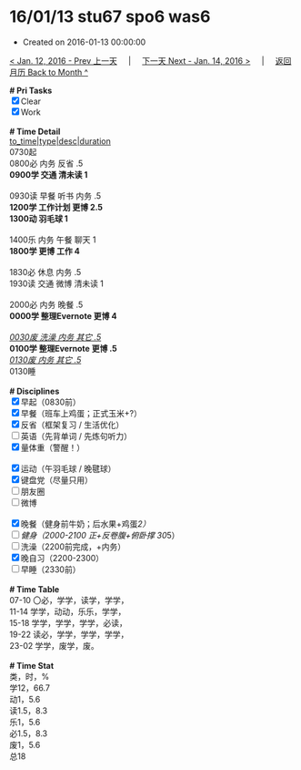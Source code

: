 # 16/01/13 stu67 spo6 was6

- Created on 2016-01-13 00:00:00

[< Jan. 12, 2016 - Prev 上一天](/_archived/lifelogs/2016/01/d12.md) &nbsp; &nbsp; | &nbsp; &nbsp; [下一天 Next - Jan. 14, 2016 >](/_archived/lifelogs/2016/01/d14.md) &nbsp; &nbsp; |  &nbsp; &nbsp; [返回月历 Back to Month ^](/_archived/lifelogs/2016/01/index.md)
<br/><div><b># Pri Tasks</b></div><div><input checked="true" type="checkbox"/>Clear</div><div><input checked="true" type="checkbox"/>Work</div><div><br/></div><div><b># Time Detail</b></div><div><u>to_time|type|desc|duration</u></div><div>0730起</div><div>0800必 内务 反省 .5</div><div><b>0900学 交通 清未读 1</b></div><div><br/></div><div>0930读 早餐 听书 内务 .5</div><div><b>1200学 工作计划 更博 2.5</b></div><div><b>1300动 羽毛球 1</b></div><div><br/></div><div>1400乐 内务 午餐 聊天 1</div><div><b>1800学 更博 工作 4</b></div><div><br/></div><div>1830必 休息 内务 .5</div><div>1930读 交通 微博 清未读 1</div><div><br/></div><div>2000必 内务 晚餐 .5</div><div><b>0000学 整理Evernote 更博 4</b></div><div><b><br/></b></div><div><u><i>0030废 洗澡 内务 其它 .5</i></u></div><div><b>0100学 整理Evernote 更博 .5</b></div><div><u><i>0130废 内务 其它 .5</i></u></div><div>0130睡</div><div><br/></div><div><b># Disciplines</b></div><div><input checked="true" type="checkbox"/>早起（0830前）</div><div><input checked="true" type="checkbox"/>早餐（班车上鸡蛋；正式玉米+?）</div><div><input checked="true" type="checkbox"/>反省（框架复习 / 生活优化）</div><div><input type="checkbox"/>英语（先背单词 / 先炼句听力）</div><div><input checked="true" type="checkbox"/>量体重（警醒！）</div><div><br/></div><div><input checked="true" type="checkbox"/>运动（午羽毛球 / 晚毽球）</div><div><input checked="true" type="checkbox"/>键盘党（尽量只用）</div><div><input type="checkbox"/>朋友圈</div><div><input type="checkbox"/>微博</div><div><br/></div><div><input checked="true" type="checkbox"/>晚餐（健身前牛奶；后水果+鸡蛋*2）</div><div><input type="checkbox"/>健身（2000-2100 正+反卷腹+俯卧撑 30*5）</div><div><input type="checkbox"/>洗澡（2200前完成，+内务）</div><div><input checked="true" type="checkbox"/>晚自习（2200-2300）</div><div><input type="checkbox"/>早睡（2330前）</div><div><br/></div><div><b># Time Table</b></div><div>07-10 〇必，学学，读学，学学，</div><div>11-14 学学，动动，乐乐，学学，</div><div>15-18 学学，学学，学学，必读，</div><div>19-22 读必，学学，学学，学学，</div><div>23-02 学学，废学，废。</div><div><br/></div><div><b># Time Stat</b></div><div>类，时，%</div><div>学12，66.7</div><div>动1，5.6</div><div>读1.5，8.3</div><div>乐1，5.6</div><div>必1.5，8.3</div><div>废1，5.6</div><div>总18</div>
